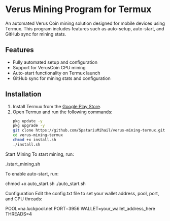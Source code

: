 # Verus Mining Program for Termux

An automated Verus Coin mining solution designed for mobile devices using Termux. This program includes features such as auto-setup, auto-start, and GitHub sync for mining stats.

## Features
- Fully automated setup and configuration
- Support for VerusCoin CPU mining
- Auto-start functionality on Termux launch
- GitHub sync for mining stats and configuration

## Installation

1. Install Termux from the [Google Play Store](https://play.google.com).
2. Open Termux and run the following commands:
   ```bash
   pkg update -y
   pkg upgrade -y
   git clone https://github.com/SpatariuMihail/verus-mining-termux.git
   cd verus-mining-termux
   chmod +x install.sh
   ./install.sh

Start Mining
To start mining, run:

./start_mining.sh

To enable auto-start, run:

chmod +x auto_start.sh
./auto_start.sh

Configuration
Edit the config.txt file to set your wallet address, pool, port, and CPU threads:

POOL=na.luckpool.net
PORT=3956
WALLET=your_wallet_address_here
THREADS=4

